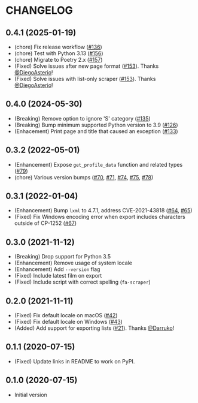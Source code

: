 # CHANGELOG

## 0.4.1 (2025-01-19)

- (chore) Fix release workflow ([#136][])
- (chore) Test with Python 3.13 ([#156][])
- (chore) Migrate to Poetry 2.x ([#157][])
- (Fixed) Solve issues after new page format ([#153][]). Thanks [@DiegoAsterio][]!
- (Fixed) Solve issues with list-only scraper ([#153][]). Thanks [@DiegoAsterio][]!

## 0.4.0 (2024-05-30)

- (Breaking) Remove option to ignore 'S' category ([#135][])
- (Breaking) Bump minimum supported Python version to 3.9 ([#126][])
- (Enhacement) Print page and title that caused an exception ([#133][])

## 0.3.2 (2022-05-01)

- (Enhancement) Expose `get_profile_data` function and related types ([#79][])
- (chore) Various version bumps ([#70][], [#71][], [#74][], [#75][], [#78][])

## 0.3.1 (2022-01-04)

- (Enhancement) Bump `lxml` to 4.7.1, address CVE-2021-43818 ([#64][], [#65][])
- (Fixed) Fix Windows encoding error when export includes characters outside of CP-1252 ([#67][])

## 0.3.0 (2021-11-12)

- (Breaking) Drop support for Python 3.5
- (Enhancement) Remove usage of system locale
- (Enhancement) Add `--version` flag
- (Fixed) Include latest film on export
- (Fixed) Include script with correct spelling (`fa-scraper`)

## 0.2.0 (2021-11-11)

- (Fixed) Fix default locale on macOS ([#42][])
- (Fixed) Fix default locale on Windows ([#43][])
- (Added) Add support for exporting lists ([#21][]). Thanks [@Darruko][]!

## 0.1.1 (2020-07-15)

- (Fixed) Update links in README to work on PyPI.

## 0.1.0 (2020-07-15)

- Initial version

<!--- The following link definition list is generated by PimpMyChangelog --->
[#21]: https://github.com/mx-psi/fa-scraper/issues/21
[#42]: https://github.com/mx-psi/fa-scraper/issues/42
[#43]: https://github.com/mx-psi/fa-scraper/issues/43
[#64]: https://github.com/mx-psi/fa-scraper/issues/64
[#65]: https://github.com/mx-psi/fa-scraper/issues/65
[#67]: https://github.com/mx-psi/fa-scraper/issues/67
[#70]: https://github.com/mx-psi/fa-scraper/issues/70
[#71]: https://github.com/mx-psi/fa-scraper/issues/71
[#74]: https://github.com/mx-psi/fa-scraper/issues/74
[#75]: https://github.com/mx-psi/fa-scraper/issues/75
[#78]: https://github.com/mx-psi/fa-scraper/issues/78
[#79]: https://github.com/mx-psi/fa-scraper/issues/79
[#126]: https://github.com/mx-psi/fa-scraper/issues/126
[#133]: https://github.com/mx-psi/fa-scraper/issues/133
[#135]: https://github.com/mx-psi/fa-scraper/issues/135
[#136]: https://github.com/mx-psi/fa-scraper/issues/136
[#153]: https://github.com/mx-psi/fa-scraper/issues/153
[#156]: https://github.com/mx-psi/fa-scraper/issues/156
[#157]: https://github.com/mx-psi/fa-scraper/issues/157
[@Darruko]: https://github.com/Darruko
[@DiegoAsterio]: https://github.com/DiegoAsterio
[@darruko]: https://github.com/darruko
